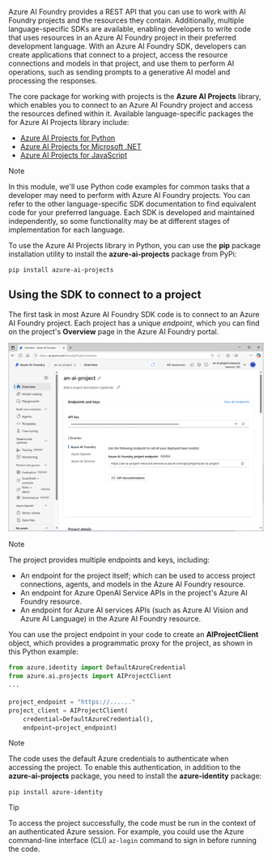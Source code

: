 Azure AI Foundry provides a REST API that you can use to work with AI Foundry projects and the resources they contain. Additionally, multiple language-specific SDKs are available, enabling developers to write code that uses resources in an Azure AI Foundry project in their preferred development language. With an Azure AI Foundry SDK, developers can create applications that connect to a project, access the resource connections and models in that project, and use them to perform AI operations, such as sending prompts to a generative AI model and processing the responses.

The core package for working with projects is the **Azure AI Projects** library, which enables you to connect to an Azure AI Foundry project and access the resources defined within it. Available language-specific packages the for Azure AI Projects library include:

- [Azure AI Projects for Python](https://pypi.org/project/azure-ai-projects?azure-portal=true)
- [Azure AI Projects for Microsoft .NET](https://www.nuget.org/packages/Azure.AI.Projects?azure-portal=true)
- [Azure AI Projects for JavaScript](https://www.npmjs.com/package/@azure/ai-projects?azure-portal=true)

> [!NOTE]
> In this module, we'll use Python code examples for common tasks that a developer may need to perform with Azure AI Foundry projects. You can refer to the other language-specific SDK documentation to find equivalent code for your preferred language. Each SDK is developed and maintained independently, so some functionality may be at different stages of implementation for each language.



To use the Azure AI Projects library in Python, you can use the **pip** package installation utility to install the **azure-ai-projects** package from PyPi:

```
pip install azure-ai-projects
```

## Using the SDK to connect to a project

The first task in most Azure AI Foundry SDK code is to connect to an Azure AI Foundry project. Each project has a unique *endpoint*, which you can find on the project's **Overview** page in the Azure AI Foundry portal.

[ ![Screenshot of the project overview page in Azure AI Foundry portal.](../media/ai-project-overview.png) ](../media/ai-project-overview.png#lightbox)

> [!NOTE]
> The project provides multiple endpoints and keys, including:
>
> - An endpoint for the project itself; which can be used to access project connections, agents, and models in the Azure AI Foundry resource.
> - An endpoint for Azure OpenAI Service APIs in the project's Azure AI Foundry resource.
> - An endpoint for Azure AI services APIs (such as Azure AI Vision and Azure AI Language) in the Azure AI Foundry resource.

You can use the project endpoint in your code to create an **AIProjectClient** object, which provides a programmatic proxy for the project, as shown in this Python example:

```python
from azure.identity import DefaultAzureCredential
from azure.ai.projects import AIProjectClient
...

project_endpoint = "https://......"
project_client = AIProjectClient(            
    credential=DefaultAzureCredential(),
    endpoint=project_endpoint)
```

> [!NOTE]
> The code uses the default Azure credentials to authenticate when accessing the project. To enable this authentication, in addition to the **azure-ai-projects** package, you need to install the **azure-identity** package:
>
> `pip install azure-identity`

> [!TIP]
> To access the project successfully, the code must be run in the context of an authenticated Azure session. For example, you could use the Azure command-line interface (CLI) `az-login`  command to sign in before running the code.
